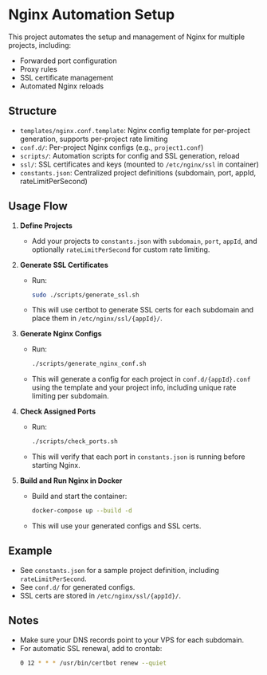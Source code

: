 # Nginx Automation Setup

This project automates the setup and management of Nginx for multiple projects, including:
- Forwarded port configuration
- Proxy rules
- SSL certificate management
- Automated Nginx reloads

## Structure
- `templates/nginx.conf.template`: Nginx config template for per-project generation, supports per-project rate limiting
- `conf.d/`: Per-project Nginx configs (e.g., `project1.conf`)
- `scripts/`: Automation scripts for config and SSL generation, reload
- `ssl/`: SSL certificates and keys (mounted to `/etc/nginx/ssl` in container)
- `constants.json`: Centralized project definitions (subdomain, port, appId, rateLimitPerSecond)

## Usage Flow
1. **Define Projects**
   - Add your projects to `constants.json` with `subdomain`, `port`, `appId`, and optionally `rateLimitPerSecond` for custom rate limiting.

2. **Generate SSL Certificates**
   - Run:
     ```bash
     sudo ./scripts/generate_ssl.sh
     ```
   - This will use certbot to generate SSL certs for each subdomain and place them in `/etc/nginx/ssl/{appId}/`.

3. **Generate Nginx Configs**
   - Run:
     ```bash
     ./scripts/generate_nginx_conf.sh
     ```
   - This will generate a config for each project in `conf.d/{appId}.conf` using the template and your project info, including unique rate limiting per subdomain.

4. **Check Assigned Ports**
   - Run:
     ```bash
     ./scripts/check_ports.sh
     ```
   - This will verify that each port in `constants.json` is running before starting Nginx.

5. **Build and Run Nginx in Docker**
   - Build and start the container:
     ```bash
     docker-compose up --build -d
     ```
   - This will use your generated configs and SSL certs.

## Example
- See `constants.json` for a sample project definition, including `rateLimitPerSecond`.
- See `conf.d/` for generated configs.
- SSL certs are stored in `/etc/nginx/ssl/{appId}/`.

## Notes
- Make sure your DNS records point to your VPS for each subdomain.
- For automatic SSL renewal, add to crontab:
  ```bash
  0 12 * * * /usr/bin/certbot renew --quiet
  ```
